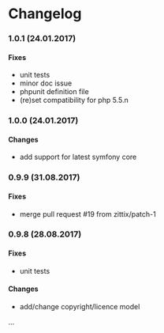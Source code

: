 Changelog
=========

### 1.0.1 (24.01.2017)

#### Fixes
- unit tests
- minor doc issue
- phpunit definition file
- (re)set compatibility for php 5.5.n 


### 1.0.0 (24.01.2017)

#### Changes
- add support for latest symfony core


### 0.9.9 (31.08.2017)

#### Fixes
- merge pull request #19 from zittix/patch-1


### 0.9.8 (28.08.2017)

#### Fixes
- unit tests

#### Changes
- add/change copyright/licence model

...

